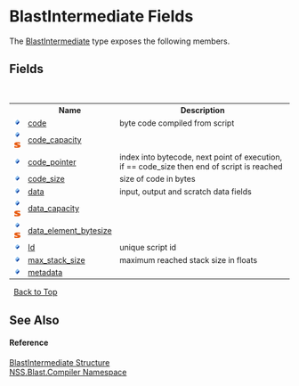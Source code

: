 # BlastIntermediate Fields
 

The <a href="T_NSS_Blast_Compiler_BlastIntermediate">BlastIntermediate</a> type exposes the following members.


## Fields
&nbsp;<table><tr><th></th><th>Name</th><th>Description</th></tr><tr><td>![Public field](media/pubfield.gif "Public field")</td><td><a href="F_NSS_Blast_Compiler_BlastIntermediate_code">code</a></td><td>
byte code compiled from script</td></tr><tr><td>![Public field](media/pubfield.gif "Public field")![Static member](media/static.gif "Static member")</td><td><a href="F_NSS_Blast_Compiler_BlastIntermediate_code_capacity">code_capacity</a></td><td /></tr><tr><td>![Public field](media/pubfield.gif "Public field")</td><td><a href="F_NSS_Blast_Compiler_BlastIntermediate_code_pointer">code_pointer</a></td><td>
index into bytecode, next point of execution, if == code_size then end of script is reached</td></tr><tr><td>![Public field](media/pubfield.gif "Public field")</td><td><a href="F_NSS_Blast_Compiler_BlastIntermediate_code_size">code_size</a></td><td>
size of code in bytes</td></tr><tr><td>![Public field](media/pubfield.gif "Public field")</td><td><a href="F_NSS_Blast_Compiler_BlastIntermediate_data">data</a></td><td>
input, output and scratch data fields</td></tr><tr><td>![Public field](media/pubfield.gif "Public field")![Static member](media/static.gif "Static member")</td><td><a href="F_NSS_Blast_Compiler_BlastIntermediate_data_capacity">data_capacity</a></td><td /></tr><tr><td>![Public field](media/pubfield.gif "Public field")![Static member](media/static.gif "Static member")</td><td><a href="F_NSS_Blast_Compiler_BlastIntermediate_data_element_bytesize">data_element_bytesize</a></td><td /></tr><tr><td>![Public field](media/pubfield.gif "Public field")</td><td><a href="F_NSS_Blast_Compiler_BlastIntermediate_Id">Id</a></td><td>
unique script id</td></tr><tr><td>![Public field](media/pubfield.gif "Public field")</td><td><a href="F_NSS_Blast_Compiler_BlastIntermediate_max_stack_size">max_stack_size</a></td><td>
maximum reached stack size in floats</td></tr><tr><td>![Public field](media/pubfield.gif "Public field")</td><td><a href="F_NSS_Blast_Compiler_BlastIntermediate_metadata">metadata</a></td><td /></tr></table>&nbsp;
<a href="#blastintermediate-fields">Back to Top</a>

## See Also


#### Reference
<a href="T_NSS_Blast_Compiler_BlastIntermediate">BlastIntermediate Structure</a><br /><a href="N_NSS_Blast_Compiler">NSS.Blast.Compiler Namespace</a><br />